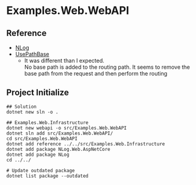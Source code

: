 # Examples.Web.WebAPI

## Reference

- [NLog](https://github.com/NLog/NLog/wiki/Getting-started-with-ASP.NET-Core-6)
- [UsePathBase ](https://learn.microsoft.com/ja-jp/dotnet/api/microsoft.aspnetcore.builder.usepathbaseextensions.usepathbase?view=aspnetcore-8.0)
    - It was different than I expected. <br/>
No base path is added to the routing path.
It seems to remove the base path from the request and then perform the routing



## Project Initialize

```shell
## Solution
dotnet new sln -o .

## Examples.Web.Infrastructure
dotnet new webapi -o src/Examples.Web.WebAPI
dotnet sln add src/Examples.Web.WebAPI/
cd src/Examples.Web.WebAPI
dotnet add reference ../../src/Examples.Web.Infrastructure
dotnet add package NLog.Web.AspNetCore
dotnet add package NLog
cd ../../

# Update outdated package
dotnet list package --outdated
```
